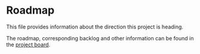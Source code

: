 # Roadmap

This file provides information about the direction this project is heading.

The roadmap, corresponding backlog and other information can be found in the [project board](https://github.com/orgs/heiafr-isc/projects/1/).